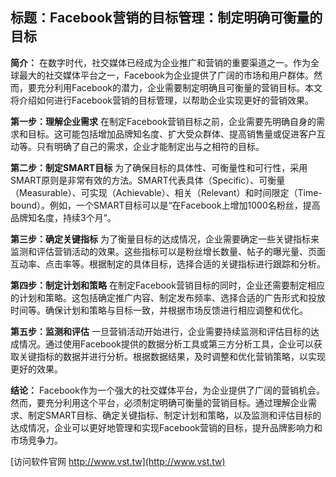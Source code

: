 ## **标题：Facebook营销的目标管理：制定明确可衡量的目标**

**简介：**
在数字时代，社交媒体已经成为企业推广和营销的重要渠道之一。作为全球最大的社交媒体平台之一，Facebook为企业提供了广阔的市场和用户群体。然而，要充分利用Facebook的潜力，企业需要制定明确且可衡量的营销目标。本文将介绍如何进行Facebook营销的目标管理，以帮助企业实现更好的营销效果。

**第一步：理解企业需求**
在制定Facebook营销目标之前，企业需要先明确自身的需求和目标。这可能包括增加品牌知名度、扩大受众群体、提高销售量或促进客户互动等。只有明确了自己的需求，企业才能制定出与之相符的目标。

**第二步：制定SMART目标**
为了确保目标的具体性、可衡量性和可行性，采用SMART原则是非常有效的方法。SMART代表具体（Specific）、可衡量（Measurable）、可实现（Achievable）、相关（Relevant）和时间限定（Time-bound）。例如，一个SMART目标可以是“在Facebook上增加1000名粉丝，提高品牌知名度，持续3个月”。

**第三步：确定关键指标**
为了衡量目标的达成情况，企业需要确定一些关键指标来监测和评估营销活动的效果。这些指标可以是粉丝增长数量、帖子的曝光量、页面互动率、点击率等。根据制定的具体目标，选择合适的关键指标进行跟踪和分析。

**第四步：制定计划和策略**
在制定Facebook营销目标的同时，企业还需要制定相应的计划和策略。这包括确定推广内容、制定发布频率、选择合适的广告形式和投放时间等。确保计划和策略与目标一致，并根据市场反馈进行相应调整和优化。

**第五步：监测和评估**
一旦营销活动开始进行，企业需要持续监测和评估目标的达成情况。通过使用Facebook提供的数据分析工具或第三方分析工具，企业可以获取关键指标的数据并进行分析。根据数据结果，及时调整和优化营销策略，以实现更好的效果。

**结论：**
Facebook作为一个强大的社交媒体平台，为企业提供了广阔的营销机会。然而，要充分利用这个平台，必须制定明确可衡量的营销目标。通过理解企业需求、制定SMART目标、确定关键指标、制定计划和策略，以及监测和评估目标的达成情况，企业可以更好地管理和实现Facebook营销的目标，提升品牌影响力和市场竞争力。


[访问软件官网 http://www.vst.tw](http://www.vst.tw)
